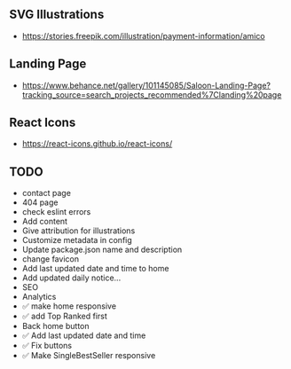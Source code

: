 ## SVG Illustrations

- https://stories.freepik.com/illustration/payment-information/amico

## Landing Page

- https://www.behance.net/gallery/101145085/Saloon-Landing-Page?tracking_source=search_projects_recommended%7Clanding%20page

## React Icons

- https://react-icons.github.io/react-icons/

## TODO

- contact page
- 404 page
- check eslint errors
- Add content
- Give attribution for illustrations
- Customize metadata in config
- Update package.json name and description
- change favicon
- Add last updated date and time to home
- Add updated daily notice...
- SEO
- Analytics
- ✅ make home responsive
- ✅ add Top Ranked first
- Back home button
- ✅ Add last updated date and time
- ✅ Fix buttons
- ✅ Make SingleBestSeller responsive
